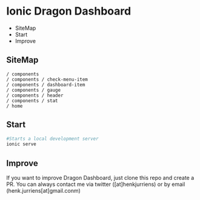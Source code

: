 # Ionic Dragon Dashboard

+ SiteMap
+ Start
+ Improve

## SiteMap

```
/ components
/ components / check-menu-item
/ components / dashboard-item
/ components / gauge
/ components / header
/ components / stat
/ home

```

## Start

```bash
#Starts a local development server
ionic serve
```

## Improve

If you want to improve Dragon Dashboard, just clone this repo and create a PR. You can always contact me via twitter ([at]henkjurriens) or by email (henk.jurriens[at]gmail.conm)


